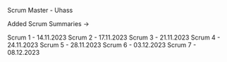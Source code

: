 Scrum Master - Uhass

Added Scrum Summaries ->

Scrum 1 - 14.11.2023
Scrum 2 - 17.11.2023
Scrum 3 - 21.11.2023
Scrum 4 - 24.11.2023
Scrum 5 - 28.11.2023
Scrum 6 - 03.12.2023
Scrum 7 - 08.12.2023